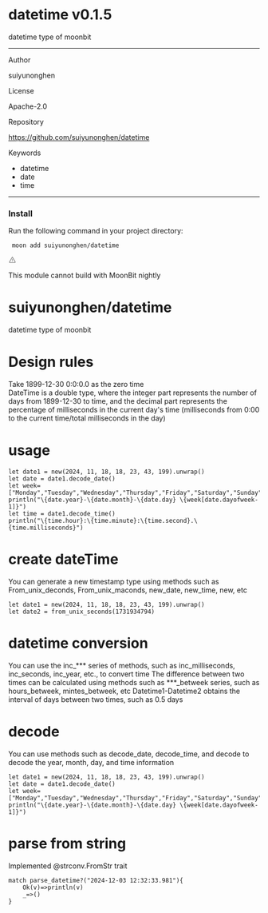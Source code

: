 
<div id="mod-info">
    <h1 id="mod-title"> datetime <span id="mod-version">v0.1.5</span></h1>
    datetime type of moonbit
    <hr/>
    <div id="mod-meta-data">
        <div>
            <p>Author</p>
            <p>suiyunonghen</p>
        </div>
        <div>
            <p>License</p>
            <p>Apache-2.0</p>
        </div>
        <div>
            <p>Repository</p>
            <p><a href="https://github.com/suiyunonghen/datetime">https://github.com/suiyunonghen/datetime</a></p>
        </div>
        <div>
            <p>Keywords</p>
            <ul id="mod-keywords">
                <li>datetime</li>
                <li>date</li>
                <li>time</li>
            </ul>
        </div>
    </div>
    <hr/>
    <div id="mod-install-info">
        <h3>Install</h3>
        <p>Run the following command in your project directory: </p>
        <pre><code> moon add suiyunonghen/datetime </code></pre>
    <div id="build-error"> 
      <svg t="1727332159497" class="icon" viewBox="0 0 1024 1024" version="1.1" xmlns="http://www.w3.org/2000/svg" p-id="5301" width="16" height="16"><path d="M545.718857 130.608762c11.337143 6.265905 20.699429 15.555048 26.989714 26.819048l345.014858 617.667047a68.87619 68.87619 0 0 1-26.989715 93.915429c-10.313143 5.705143-21.942857 8.704-33.718857 8.704H166.985143A69.266286 69.266286 0 0 1 97.52381 808.643048c0-11.751619 2.998857-23.28381 8.752761-33.548191l344.990477-617.642667a69.656381 69.656381 0 0 1 94.451809-26.819047zM512 191.000381L166.985143 808.643048H856.990476L512 191.000381zM546.718476 670.47619v69.071239h-69.461333V670.47619h69.485714z m0-298.374095v252.318476h-69.461333V372.102095h69.485714z" p-id="5302" fill="#707070"></path></svg>
      <div>
        <p id="build-error-title">This module cannot build with MoonBit nightly</p>
      </div>
    </div>
    </div>
</div>



# suiyunonghen/datetime
datetime type of moonbit
# Design rules
Take 1899-12-30 0:0:0.0 as the zero time  
DateTime is a double type, where the integer part represents the number of days from 1899-12-30 to time, and the decimal part represents the percentage of milliseconds in the current day's time 
(milliseconds from 0:00 to the current time/total milliseconds in the day)
# usage
```MoonBit
let date1 = new(2024, 11, 18, 18, 23, 43, 199).unwrap()
let date = date1.decode_date()
let week=["Monday","Tuesday","Wednesday","Thursday","Friday","Saturday","Sunday"]
println("\{date.year}-\{date.month}-\{date.day} \{week[date.dayofweek-1]}")
let time = date1.decode_time()
println("\{time.hour}:\{time.minute}:\{time.second}.\{time.milliseconds}")
```

# create dateTime
You can generate a new timestamp type using methods such as From_unix_deconds, From_unix_maconds, new_date, new_time, new, etc
```MoonBit
let date1 = new(2024, 11, 18, 18, 23, 43, 199).unwrap()
let date2 = from_unix_seconds(1731934794)
```

# datetime conversion
You can use the inc_*** series of methods, such as inc_milliseconds, inc_seconds, inc_year, etc., to convert time
The difference between two times can be calculated using methods such as ***_betweek series, such as hours_betweek, mintes_betweek, etc
Datetime1-Datetime2 obtains the interval of days between two times, such as 0.5 days

# decode
You can use methods such as decode_date, decode_time, and decode to decode the year, month, day, and time information
```MoonBit
let date1 = new(2024, 11, 18, 18, 23, 43, 199).unwrap()
let date = date1.decode_date()
let week=["Monday","Tuesday","Wednesday","Thursday","Friday","Saturday","Sunday"]
println("\{date.year}-\{date.month}-\{date.day} \{week[date.dayofweek-1]}")
```

# parse from string
Implemented @strconv.FromStr trait
```MoonBit
match parse_datetime?("2024-12-03 12:32:33.981"){
    Ok(v)=>println(v)
    _=>()
}
```